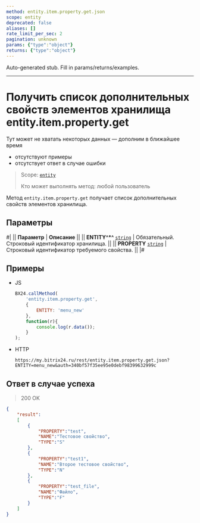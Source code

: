 ```yaml
---
method: entity.item.property.get.json
scope: entity
deprecated: false
aliases: []
rate_limit_per_sec: 2
pagination: unknown
params: {"type":"object"}
returns: {"type":"object"}
---
```


Auto-generated stub. Fill in params/returns/examples.

---

# Получить список дополнительных свойств элементов хранилища entity.item.property.get



Тут может не хватать некоторых данных — дополним в ближайшее время







- отсутствуют примеры
- отсутствует ответ в случае ошибки





> Scope: [`entity`](../../../scopes/permissions.md)
>
> Кто может выполнять метод: любой пользователь

Метод `entity.item.property.get` получает список дополнительных свойств элементов хранилища.

## Параметры

#|
|| **Параметр** | **Описание** ||
|| **ENTITY^*^**
[`string`](../../../data-types.md) | Обязательный. Строковый идентификатор хранилища. ||
|| **PROPERTY**
[`string`](../../../data-types.md) | Строковый идентификатор требуемого свойства. ||
|#



## Примеры



- JS

    ```js
    BX24.callMethod(
        'entity.item.property.get',
        {
            ENTITY: 'menu_new'
        },
        function(r){
            console.log(r.data());
        }
    );
    ```

- HTTP

    ```http
    https://my.bitrix24.ru/rest/entity.item.property.get.json?ENTITY=menu_new&auth=340bf57f35ee95e0debf98399632999c
    ```





## Ответ в случае успеха

> 200 OK
```json
{
    "result":
    [
        {
            "PROPERTY":"test",
            "NAME":"Тестовое свойство",
            "TYPE":"S"
        },
        {
            "PROPERTY":"test1",
            "NAME":"Второе тестовое свойство",
            "TYPE":"N"
        },
        {
            "PROPERTY":"test_file",
            "NAME":"Файло",
            "TYPE":"F"
        }
    ]
}
```
